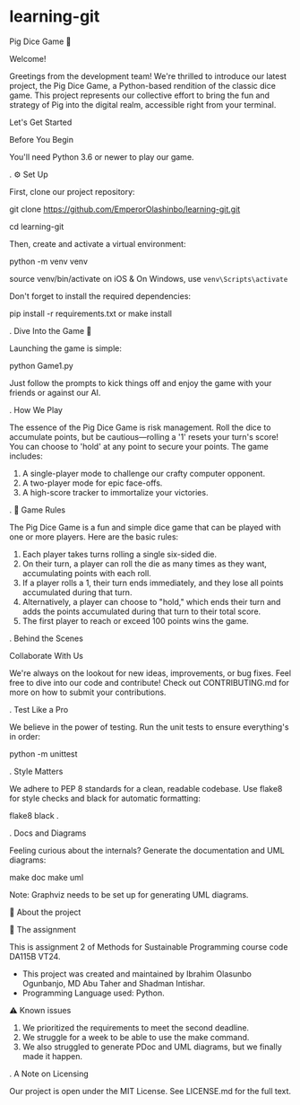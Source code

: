 # learning-git

Pig Dice Game 🎲

Welcome!

Greetings from the development team! We're thrilled to introduce our latest project, the Pig Dice Game, a Python-based rendition of the classic dice game. This project represents our collective effort to bring the fun and strategy of Pig into the digital realm, accessible right from your terminal.

Let's Get Started

Before You Begin

You'll need Python 3.6 or newer to play our game.

.  ⚙️ Set Up

First, clone our project repository:

git clone https://github.com/EmperorOlashinbo/learning-git.git

cd learning-git

Then, create and activate a virtual environment:

python -m venv venv

source venv/bin/activate on iOS & On Windows, use `venv\Scripts\activate`

Don't forget to install the required dependencies:

pip install -r requirements.txt or make install

.   Dive Into the Game 🎲

Launching the game is simple:

python Game1.py

Just follow the prompts to kick things off and enjoy the game with your friends or against our AI.

.   How We Play

The essence of the Pig Dice Game is risk management. Roll the dice to accumulate points, but be cautious—rolling a '1' resets your turn's score! You can choose to 'hold' at any point to secure your points. The game includes:

1. A single-player mode to challenge our crafty computer opponent.
2. A two-player mode for epic face-offs.
3. A high-score tracker to immortalize your victories.

.   📜 Game Rules

The Pig Dice Game is a fun and simple dice game that can be played with one or more players. Here are the basic rules:

1. Each player takes turns rolling a single six-sided die.
2. On their turn, a player can roll the die as many times as they want, accumulating points with each roll.
3. If a player rolls a 1, their turn ends immediately, and they lose all points accumulated during that turn.
4. Alternatively, a player can choose to "hold," which ends their turn and adds the points accumulated during that  turn to their total score.
5. The first player to reach or exceed 100 points wins the game.

.   Behind the Scenes

Collaborate With Us

We're always on the lookout for new ideas, improvements, or bug fixes. Feel free to dive into our code and contribute! Check out CONTRIBUTING.md for more on how to submit your contributions.

.   Test Like a Pro

We believe in the power of testing. Run the unit tests to ensure everything's in order:

python -m unittest

.   Style Matters

We adhere to PEP 8 standards for a clean, readable codebase. Use flake8 for style checks and black for automatic formatting:

flake8
black .

.   Docs and Diagrams

Feeling curious about the internals? Generate the documentation and UML diagrams:

make doc
make uml

Note: Graphviz needs to be set up for generating UML diagrams.

🐍 About the project

📝 The assignment

This is assignment 2 of Methods for Sustainable Programming course code DA115B VT24.
- This project was created and maintained by Ibrahim Olasunbo Ogunbanjo, MD Abu Taher and Shadman Intishar.
- Programming Language used: Python.

⚠️ Known issues

1. We prioritized the requirements to meet the second deadline.
2. We struggle for a week to be able to use the make command.
3. We also struggled to generate PDoc and UML diagrams, but we finally made it happen.

.   A Note on Licensing

Our project is open under the MIT License. See LICENSE.md for the full text.